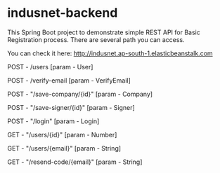 # indusnet-backend

This Spring Boot project to demonstrate simple REST API for Basic Registration process.
There are several path you can access.

You can check it here: http://indusnet.ap-south-1.elasticbeanstalk.com

POST - /users
[param - User]

POST - /verify-email
[param - VerifyEmail]

POST - "/save-company/{id}"
[param - Company]

POST - "/save-signer/{id}"
[param - Signer]

POST - "/login"
[param - Login]

GET - "/users/{id}"
[param - Number]

GET - "/users/{email}"
[param - String]

GET - "/resend-code/{email}"
[param - String]

